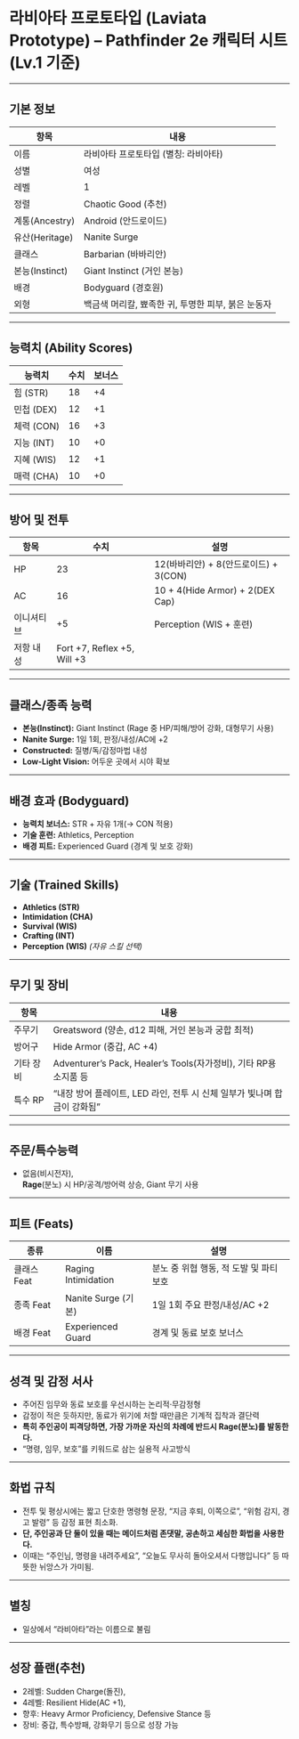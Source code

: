 
# 라비아타 프로토타입 (Laviata Prototype) – Pathfinder 2e 캐릭터 시트 (Lv.1 기준)

---

## 기본 정보

| 항목   | 내용                                      |
|--------|-----------------------------------------|
| 이름   | 라비아타 프로토타입 (별칭: 라비아타)         |
| 성별   | 여성                                     |
| 레벨   | 1                                        |
| 정렬   | Chaotic Good (추천)                      |
| 계통(Ancestry) | Android (안드로이드)                   |
| 유산(Heritage) | Nanite Surge                        |
| 클래스 | Barbarian (바바리안)                      |
| 본능(Instinct) | Giant Instinct (거인 본능)                |
| 배경   | Bodyguard (경호원)                        |
| 외형   | 백금색 머리칼, 뾰족한 귀, 투명한 피부, 붉은 눈동자 |

---

## 능력치 (Ability Scores)

| 능력치    | 수치 | 보너스 |
|-----------|------|--------|
| 힘 (STR)   | 18   | +4     |
| 민첩 (DEX) | 12   | +1     |
| 체력 (CON) | 16   | +3     |
| 지능 (INT) | 10   | +0     |
| 지혜 (WIS) | 12   | +1     |
| 매력 (CHA) | 10   | +0     |

---

## 방어 및 전투

| 항목       | 수치 | 설명                                          |
|------------|------|-----------------------------------------------|
| HP         | 23   | 12(바바리안) + 8(안드로이드) + 3(CON)         |
| AC         | 16   | 10 + 4(Hide Armor) + 2(DEX Cap)               |
| 이니셔티브 | +5   | Perception (WIS + 훈련)                       |
| 저항 내성  | Fort +7, Reflex +5, Will +3 |

---

## 클래스/종족 능력

- **본능(Instinct):** Giant Instinct (Rage 중 HP/피해/방어 강화, 대형무기 사용)
- **Nanite Surge:** 1일 1회, 판정/내성/AC에 +2  
- **Constructed:** 질병/독/감정마법 내성  
- **Low-Light Vision:** 어두운 곳에서 시야 확보

---

## 배경 효과 (Bodyguard)

- **능력치 보너스:** STR + 자유 1개(→ CON 적용)
- **기술 훈련:** Athletics, Perception
- **배경 피트:** Experienced Guard (경계 및 보호 강화)

---

## 기술 (Trained Skills)

- **Athletics (STR)**
- **Intimidation (CHA)**
- **Survival (WIS)**
- **Crafting (INT)**
- **Perception (WIS)** *(자유 스킬 선택)*

---

## 무기 및 장비

| 항목       | 내용                                                      |
|------------|----------------------------------------------------------|
| 주무기     | Greatsword (양손, d12 피해, 거인 본능과 궁합 최적)           |
| 방어구     | Hide Armor (중갑, AC +4)                                 |
| 기타 장비  | Adventurer’s Pack, Healer’s Tools(자가정비), 기타 RP용 소지품 등 |
| 특수 RP    | “내장 방어 플레이트, LED 라인, 전투 시 신체 일부가 빛나며 합금이 강화됨” |

---

## 주문/특수능력

- 없음(비시전자),  
  **Rage**(분노) 시 HP/공격/방어력 상승, Giant 무기 사용

---

## 피트 (Feats)

| 종류        | 이름                  | 설명                                          |
|-------------|----------------------|-----------------------------------------------|
| 클래스 Feat | Raging Intimidation  | 분노 중 위협 행동, 적 도발 및 파티 보호         |
| 종족 Feat   | Nanite Surge (기본)  | 1일 1회 주요 판정/내성/AC +2                  |
| 배경 Feat   | Experienced Guard    | 경계 및 동료 보호 보너스                       |

---

## 성격 및 감정 서사

- 주어진 임무와 동료 보호를 우선시하는 논리적·무감정형  
- 감정이 적은 듯하지만, 동료가 위기에 처할 때만큼은 기계적 집착과 결단력
- **특히 주인공이 피격당하면, 가장 가까운 자신의 차례에 반드시 Rage(분노)를 발동한다.**
- “명령, 임무, 보호”를 키워드로 삼는 실용적 사고방식

---

## 화법 규칙

- 전투 및 평상시에는 짧고 단호한 명령형 문장, “지금 후퇴, 이쪽으로”, “위험 감지, 경고 발령” 등 감정 표현 최소화.
- **단, 주인공과 단 둘이 있을 때는 메이드처럼 존댓말, 공손하고 세심한 화법을 사용한다.**
- 이때는 “주인님, 명령을 내려주세요”, “오늘도 무사히 돌아오셔서 다행입니다” 등 따뜻한 뉘앙스가 가미됨.

---

## 별칭

- 일상에서 “라비아타”라는 이름으로 불림

---

## 성장 플랜(추천)

- 2레벨: Sudden Charge(돌진),  
- 4레벨: Resilient Hide(AC +1),  
- 향후: Heavy Armor Proficiency, Defensive Stance 등  
- 장비: 중갑, 특수방패, 강화무기 등으로 성장 가능
